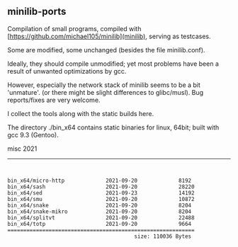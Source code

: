 ## minilib-ports



Compilation of small programs, compiled with [https://github.com/michael105/minilib](minilib),
serving as testcases.

Some are modified, some unchanged (besides the file minilib.conf).

Ideally, they should compile unmodified; 
yet most problems have been a result of unwanted optimizations by gcc.

However, especially the network stack of minilib seems to be a bit 'unmature'. 
(or there might be slight differences to glibc/musl).
Bug reports/fixes are very welcome.


I collect the tools along with the static builds here.


The directory ./bin_x64 contains static binaries for linux, 64bit;
built with gcc 9.3 (Gentoo).




misc 2021


----

```


bin_x64/micro-http             2021-09-20             8192
bin_x64/sash                   2021-09-20             28220
bin_x64/sed                    2021-09-23             14192
bin_x64/smu                    2021-09-20             10872
bin_x64/snake                  2021-09-20             8204
bin_x64/snake-mikro            2021-09-20             8204
bin_x64/splitvt                2021-09-20             22488
bin_x64/totp                   2021-09-20             9664
===========================================================
                                        size: 110036 Bytes
```
